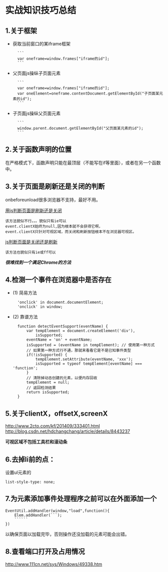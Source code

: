 # 实战知识技巧总结

## 1.关于框架
- 获取当前窗口的某iframe框架
    
    	```
    	var oneframe=window.frames["iframe的id"];
    	```

- 父页面js操纵子页面元素

	    ```
		var oneframe=window.frames["iframe的id"];
		var oneElement=oneframe.contentDocument.getElementById("子页面某元素的id");
		```
- 子页面js操纵父页面元素

        ```
	    window.parent.document.getElementById("父页面某元素的id");
	    ```

## 2.关于函数声明的位置
在严格模式下，函数声明只能在最顶层（不能写在if等里面），或者在另一个函数中。

## 3.关于页面是刷新还是关闭的判断
onbeforeunload很多浏览器不支持，最好不用。

[用js判断页面是刷新还是关闭](http://www.jb51.net/article/30640.htm)

	该方法貌似不行。。。貌似只有ie可以
	event.clientX始终为null,因为根本就不会获得它啊，
	event.clientX只针对可视区域，而关闭和刷新按钮根本不在浏览器可视区。

[js判断页面是关闭还是刷新](http://blog.csdn.net/yaoyaoopen/article/details/9835193)

	该方法也貌似只有ie或ff可以

***很难找到一个满足Chrome的方法***


## 4.检测一个事件在浏览器中是否存在
- (1) 简易方法

		'onclick' in document.documentElement;
		'onclick' in window;

- (2) 靠谱方法

		function detectEventSupport(eventName) {
		    var tempElement = document.createElement('div'),
		        isSupported;
		    eventName = 'on' + eventName;
		    isSupported = (eventName in tempElement); // 使用第一种方式
		    // 如果第一种方式行不通，那就来看看它是不是已知事件类型
		    if(!isSupported) {
		        tempElement.setAttribute(eventName, 'xxx');
		        isSupported = typeof tempElement[eventName] === 'function';
		    }
		    // 清除掉动态创建的元素，以便内存回收
		    tempElement = null;
		    // 返回检测结果
		    return isSupported;
		}

## 5.关于clientX，offsetX,screenX
<http://www.2cto.com/kf/201409/333401.html>
<http://blog.csdn.net/hdchangchang/article/details/8443237>

**可视区域不包括工具栏和滚动条**

## 6.去掉li前的点：
设置ul元素的 

	list-style-type: none;

## 7.为元素添加事件处理程序之前可以在外面添加一个

	EventUtil.addHandler(window,"load",function(){
		Elem.addHandler(```);
		``````
	})

以确保页面以加载完毕，否则操作还没加载的元素可能会出错。

## 8.查看端口打开及占用情况
<http://www.111cn.net/sys/Windows/49338.htm>